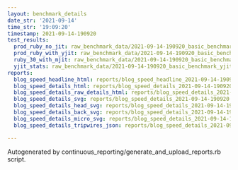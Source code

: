 ```yaml
---
layout: benchmark_details
date_str: '2021-09-14'
time_str: '19:09:20'
timestamp: 2021-09-14-190920
test_results:
  prod_ruby_no_jit: raw_benchmark_data/2021-09-14-190920_basic_benchmark_prod_ruby_no_jit.json
  prod_ruby_with_yjit: raw_benchmark_data/2021-09-14-190920_basic_benchmark_prod_ruby_with_yjit.json
  ruby_30_with_mjit: raw_benchmark_data/2021-09-14-190920_basic_benchmark_ruby_30_with_mjit.json
  yjit_stats: raw_benchmark_data/2021-09-14-190920_basic_benchmark_yjit_stats.json
reports:
  blog_speed_headline_html: reports/blog_speed_headline_2021-09-14-190920.html
  blog_speed_details_html: reports/blog_speed_details_2021-09-14-190920.html
  blog_speed_details_raw_details_html: reports/blog_speed_details_2021-09-14-190920.raw_details.html
  blog_speed_details_svg: reports/blog_speed_details_2021-09-14-190920.svg
  blog_speed_details_head_svg: reports/blog_speed_details_2021-09-14-190920.head.svg
  blog_speed_details_back_svg: reports/blog_speed_details_2021-09-14-190920.back.svg
  blog_speed_details_micro_svg: reports/blog_speed_details_2021-09-14-190920.micro.svg
  blog_speed_details_tripwires_json: reports/blog_speed_details_2021-09-14-190920.tripwires.json

---
```

Autogenerated by continuous_reporting/generate_and_upload_reports.rb script.
